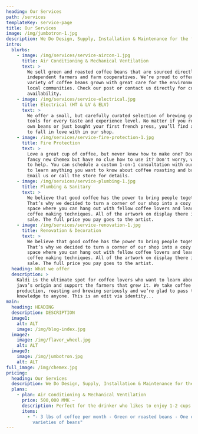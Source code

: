 ```yaml
---
heading: Our Services
path: /services
templateKey: service-page
title: Our Services
image: /img/jumbotron-1.jpg
description: We Do Design, Supply, Installation & Maintenance for the following Systems
intro:
  blurbs:
    - image: /img/services/service-aircon-1.jpg
      title: Air Conditioning & Mechanical Ventilation
      text: >
        We sell green and roasted coffee beans that are sourced directly from
        independent farmers and farm cooperatives. We’re proud to offer a
        variety of coffee beans grown with great care for the environment and
        local communities. Check our post or contact us directly for current
        availability.
    - image: /img/services/service-electrical.jpg
      title: Electrical (HT & LV & ELV)
      text: >
        We offer a small, but carefully curated selection of brewing gear and
        tools for every taste and experience level. No matter if you roast your
        own beans or just bought your first french press, you’ll find a gadget
        to fall in love with in our shop.
    - image: /img/services/service-fire-protection-1.jpg
      title: Fire Protection
      text: >
        Love a great cup of coffee, but never knew how to make one? Bought a
        fancy new Chemex but have no clue how to use it? Don't worry, we’re here
        to help. You can schedule a custom 1-on-1 consultation with our baristas
        to learn anything you want to know about coffee roasting and brewing.
        Email us or call the store for details.
    - image: /img/services/service-plumbing-1.jpg
      title: Plumbing & Sanitary
      text: >
        We believe that good coffee has the power to bring people together.
        That’s why we decided to turn a corner of our shop into a cozy meeting
        space where you can hang out with fellow coffee lovers and learn about
        coffee making techniques. All of the artwork on display there is for
        sale. The full price you pay goes to the artist.
    - image: /img/services/service-renovation-1.jpg
      title: Renovation & Decoration
      text: >
        We believe that good coffee has the power to bring people together.
        That’s why we decided to turn a corner of our shop into a cozy meeting
        space where you can hang out with fellow coffee lovers and learn about
        coffee making techniques. All of the artwork on display there is for
        sale. The full price you pay goes to the artist.
  heading: What we offer
  description: >
    Kaldi is the ultimate spot for coffee lovers who want to learn about their
    java’s origin and support the farmers that grew it. We take coffee
    production, roasting and brewing seriously and we’re glad to pass that
    knowledge to anyone. This is an edit via identity...
main:
  heading: HEADING
  description: DESCRIPTION
  image1:
    alt: ALT
    image: /img/blog-index.jpg
  image2:
    image: /img/flavor_wheel.jpg
    alt: ALT
  image3:
    image: /img/jumbotron.jpg
    alt: ALT
full_image: /img/chemex.jpg
pricing:
  heading: Our Services
  description: We Do Design, Supply, Installation & Maintenance for the following Systems
  plans:
    - plan: Air Conditioning & Mechanical Ventilation
      price: 500,000 MMK ~
      description: Perfect for the drinker who likes to enjoy 1-2 cups per day.
      items:
        - "- 3 lbs of coffee per month - Green or roasted beans - One or two
          varieties of beans"
---
```

